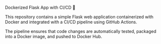 Dockerized Flask App with CI/CD 🚀

This repository contains a simple Flask web application containerized with Docker and integrated with a CI/CD pipeline using GitHub Actions.

The pipeline ensures that code changes are automatically tested, packaged into a Docker image, and pushed to Docker Hub.
